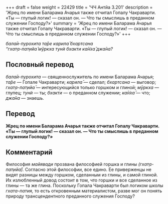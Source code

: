 +++
draft = false
weight = 22429
title = 'ЧЧ Антйа 3.201'
description = 'Жрец по имени Баларама Ачарья также отчитал Гопалу Чакраварти. «Ты — глупый логик! — сказал он. — Что ты смыслишь в преданном служении Господу?»'
summary = 'Жрец по имени Баларама Ачарья также отчитал Гопалу Чакраварти. «Ты — глупый логик! — сказал он. — Что ты смыслишь в преданном служении Господу?»'
+++

_бала̄и-пурохита та̄ре карила̄ бхартсана  
“гхат̣а-пат̣ийа̄ мӯркха тун̃и бхакти ка̄н̇ха̄ джа̄на?_

## Пословный перевод

_бала̄и_\-_пурохита_ — священнослужитель по имени Баларама Ачарья; _та̄ре_ — Гопале Чакраварти; _карила̄_ — сделал; _бхартсана_ — выговор; _гхат̣а_\-_пат̣ийа̄_ — интересующийся только горшком и глиной; _мӯркха_ — глупец; _тун̃и_ — ты; _бхакти_ — о преданном служении; _ка̄н̇ха̄_ — что; _джа̄на_ — знаешь.

## Перевод

**Жрец по имени Баларама Ачарья также отчитал Гопалу Чакраварти. «Ты — глупый логик! — сказал он. — Что ты смыслишь в преданном служении Господу?»**

## Комментарий

Философия _майявади_ прозвана философией горшка и глины _(гхат̣а-пат̣ийа̄)._ Согласно этой философии, все едино. Ее приверженцы не видят разницы между горшком, сделанным из глины, и самой глиной. Их излюбленный довод состоит в том, что горшки и все сделанное из глины — та же глина. Поскольку Гопала Чакраварти был логиком школы _гхата-патия,_ то есть откровенным материалистом, разве мог он понять природу трансцендентного преданного служения Господу?
